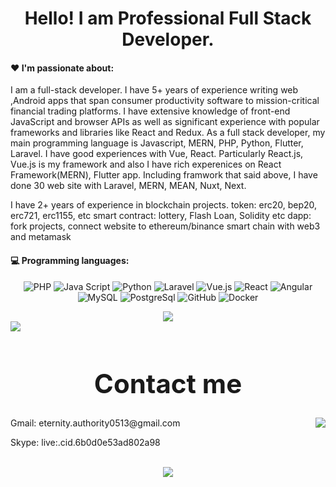 
# 
<div align="center">
   <h1>Hello! I am Professional Full Stack Developer. </h1>
</div>
 
#### :heart: I'm passionate about:

I am a full-stack developer. I have 5+ years of experience writing web ,Android apps that span consumer productivity software to mission-critical financial trading platforms. I have extensive knowledge of front-end JavaScript and browser APIs as well as significant experience with popular frameworks and libraries like React and Redux. As a full stack developer, my main programming language is Javascript, MERN, PHP, Python, Flutter, Laravel. I have good experiences with  Vue, React. Particularly React.js, Vue.js is my  framework and also I have rich experenices on React Framework(MERN), Flutter app.
Including framwork that said above, I have done 30 web site with Laravel, MERN, MEAN, Nuxt, Next. 

I have 2+ years of experience in blockchain projects. 
token: erc20, bep20, erc721, erc1155, etc 
smart contract: lottery, Flash Loan, Solidity etc
dapp: fork projects, connect website to ethereum/binance smart chain with web3 and metamask 




#### :computer: Programming languages:

<p align="center">
    <img src="https://img.shields.io/badge/-PHP-777BB4?style=for-the-badge&logo=php&logoColor=white" alt="PHP">
    <img src="https://img.shields.io/badge/-JavaScript-F7DF1E?style=for-the-badge&logo=javascript&logoColor=white" alt="Java Script">
    <img src="https://img.shields.io/badge/-Python-007ACC?style=for-the-badge&logo=python&logoColor=white" alt="Python">
    <img src="https://img.shields.io/badge/-Laravel-FF2D20?style=for-the-badge&logo=laravel&logoColor=white" alt="Laravel">
    <img src="https://img.shields.io/badge/-Vue.js-4FC08D?style=for-the-badge&logo=vue.js&logoColor=white" alt="Vue.js">
    <img src="https://img.shields.io/badge/-React-blue?style=for-the-badge&logo=react&logoColor=white" alt="React">
    <img src="https://img.shields.io/badge/-Angular-F05032?style=for-the-badge&logo=angular&logoColor=white" alt="Angular">
    <img src="https://img.shields.io/badge/-MySQL-4479A1?style=for-the-badge&logo=mysql&logoColor=white" alt="MySQL">
    <img src="https://img.shields.io/badge/-Postgres-181717?style=for-the-badge&logo=postgresql&logoColor=white" alt="PostgreSql">
    <img src="https://img.shields.io/badge/-Github-181717?style=for-the-badge&logo=github&logoColor=white" alt="GitHub">
    <img src="https://img.shields.io/badge/-Docker-2496ED?style=for-the-badge&logo=docker&logoColor=white" alt="Docker">
</p>
<p align="center">
   <img align="center" src="https://github-readme-stats.vercel.app/api?username=EternityAuthority&count_private=true&show_icons=true&hide_title=true" />
   <img align="center" src="https://github-readme-stats.vercel.app/api/top-langs?username=EternityAuthority&layout=compact&theme=vue" style="min-width:800px"/>
</p>
<h1 style="font-size:42px" align="center">Contact me</h1>


<img align="right" src="https://komarev.com/ghpvc/?username=EternityAuthority"/>
<p>Gmail: eternity.authority0513@gmail.com</p>
<p>Skype: live:.cid.6b0d0e53ad802a98</p>
<br> 

<div align="center">

   <img src="https://github-profile-trophy.vercel.app/?username=EternityAuthority&theme=gruvbox&no-frame=true&margin-w=30&margin-h=20" />
</div>
